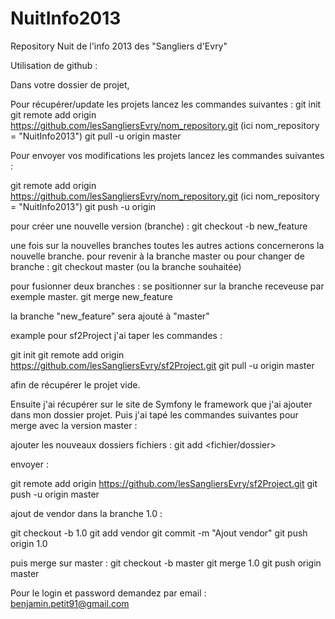 NuitInfo2013
============

Repository Nuit de l'info 2013 des "Sangliers d'Evry"


Utilisation de github :

Dans votre dossier de projet,

Pour récupérer/update les projets lancez les commandes suivantes :
  git init
  git remote add origin https://github.com/lesSangliersEvry/nom_repository.git (ici nom_repository = "NuitInfo2013")
  git pull -u origin master


Pour envoyer vos modifications les projets lancez les commandes suivantes :

  git remote add origin https://github.com/lesSangliersEvry/nom_repository.git (ici nom_repository = "NuitInfo2013")
  git push -u origin <branche>  

pour créer une nouvelle version (branche) :
  git checkout -b new_feature
  
  une fois sur la nouvelles branches toutes les autres actions concernerons la nouvelle branche.
  pour revenir à la branche master ou pour changer de branche :
  git checkout master (ou la branche souhaitée)
  
  pour fusionner deux branches :
  se positionner sur la branche receveuse par exemple master.
  git merge new_feature
  
  la branche "new_feature" sera ajouté à "master"

  
  
example pour sf2Project j'ai taper les commandes :

  git init
  git remote add origin https://github.com/lesSangliersEvry/sf2Project.git
  git pull -u origin master
  
  afin de récupérer le projet vide.
  
  Ensuite j'ai récupérer sur le site de Symfony le framework que j'ai ajouter dans mon dossier projet.
  Puis j'ai tapé les commandes suivantes pour merge avec la version master :
  
  ajouter les nouveaux dossiers fichiers :
  git add <fichier/dossier>
  
  envoyer :
  
  git remote add origin https://github.com/lesSangliersEvry/sf2Project.git
  git push -u origin master
  
  ajout de vendor dans la branche 1.0 :
  
  git checkout -b 1.0
  git add vendor
  git commit -m "Ajout vendor"
  git push origin 1.0
  
  puis merge sur master : 
  git checkout -b master
  git merge 1.0
  git push origin master

  
Pour le login et password demandez par email :
benjamin.petit91@gmail.com
  

